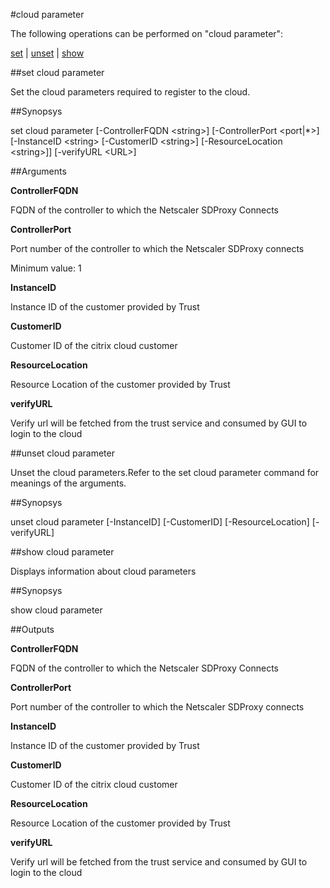 #cloud parameter

The following operations can be performed on "cloud parameter":


[set](#set-cloud-parameter) | [unset](#unset-cloud-parameter) | [show](#show-cloud-parameter)

##set cloud parameter

Set the cloud parameters required to register to the cloud.


##Synopsys

set cloud parameter [-ControllerFQDN &lt;string>] [-ControllerPort &lt;port|*>] [-InstanceID &lt;string>  [-CustomerID &lt;string>]  [-ResourceLocation &lt;string>]] [-verifyURL &lt;URL>]


##Arguments

<b>ControllerFQDN</b>
FQDN of the controller to which the Netscaler SDProxy Connects

<b>ControllerPort</b>
Port number of the controller to which the Netscaler SDProxy connects
Minimum value: 1

<b>InstanceID</b>
Instance ID of the customer provided by Trust

<b>CustomerID</b>
Customer ID of the citrix cloud customer

<b>ResourceLocation</b>
Resource Location of the customer provided by Trust

<b>verifyURL</b>
Verify url will be fetched from the trust service and consumed by GUI to login to the cloud



##unset cloud parameter

Unset the cloud parameters.Refer to the set cloud parameter command for meanings of the arguments.


##Synopsys

unset cloud parameter [-InstanceID] [-CustomerID] [-ResourceLocation] [-verifyURL]


##show cloud parameter

Displays information about cloud parameters


##Synopsys

show cloud parameter


##Outputs

<b>ControllerFQDN</b>
FQDN of the controller to which the Netscaler SDProxy Connects

<b>ControllerPort</b>
Port number of the controller to which the Netscaler SDProxy connects

<b>InstanceID</b>
Instance ID of the customer provided by Trust

<b>CustomerID</b>
Customer ID of the citrix cloud customer

<b>ResourceLocation</b>
Resource Location of the customer provided by Trust

<b>verifyURL</b>
Verify url will be fetched from the trust service and consumed by GUI to login to the cloud



